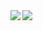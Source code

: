 <!-- ![GitHub Stats Card](https://github-readme-stats.vercel.app/api?username=ak-matsu&show_icons=true)

![Top Langs](https://github-readme-stats.vercel.app/api/top-langs/?username=ak-matsu) -->

<a href="https://github.com/ak-matsu/github-readme-stats">
  <img align="left" src="https://github-readme-stats.vercel.app/api?username=ak-matsu&count_private=true&show_icons=true" />
</a>
<a href="https://github.com/ak-matsu/github-readme-stats">
  <img align="left" src="https://github-readme-stats.vercel.app/api/top-langs/?username=ak-matsu" />
</a>